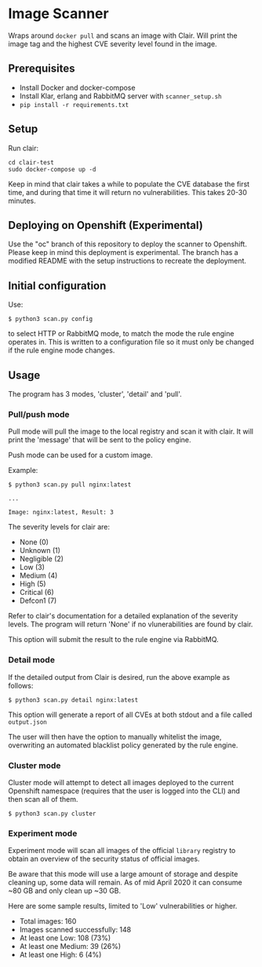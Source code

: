 # Image Scanner

Wraps around `docker pull` and scans an image with Clair. Will print the image
tag and the highest CVE severity level found in the image.

## Prerequisites

- Install Docker and docker-compose
- Install Klar, erlang and RabbitMQ server with `scanner_setup.sh`
- `pip install -r requirements.txt`

## Setup

Run clair:
```
cd clair-test
sudo docker-compose up -d
```
Keep in mind that clair takes a while to populate the CVE database the first time,
and during that time it will return no vulnerabilities. This takes 20-30 minutes.

## Deploying on Openshift (Experimental)

Use the "oc" branch of this repository to deploy the scanner to Openshift. Please keep in mind this deployment is experimental. The branch has a modified README with the setup instructions to recreate the deployment.

## Initial configuration

Use:
```
$ python3 scan.py config
```
to select HTTP or RabbitMQ mode, to match the mode the rule engine operates in. This is written to a configuration file so it must only be changed if the rule engine mode changes.

## Usage

The program has 3 modes, 'cluster', 'detail' and 'pull'.

### Pull/push mode

Pull mode will pull the image to the local registry and scan it with clair.
It will print the 'message' that will be sent to the policy engine.

Push mode can be used for a custom image.

Example:
```
$ python3 scan.py pull nginx:latest

...

Image: nginx:latest, Result: 3
```
The severity levels for clair are:
- None (0)
- Unknown (1)
- Negligible (2)
- Low (3)
- Medium (4)
- High (5)
- Critical (6)
- Defcon1 (7)

Refer to clair's documentation for a detailed explanation of the severity levels.
The program will return 'None' if no vlunerabilities are found by clair.

This option will submit the result to the rule engine via RabbitMQ.

### Detail mode

If the detailed output from Clair is desired, run the above example as follows:

```
$ python3 scan.py detail nginx:latest
```

This option will generate a report of all CVEs at both stdout and a file called
`output.json`

The user will then have the option to manually whitelist the image, overwriting an
automated blacklist policy generated by the rule engine.

### Cluster mode

Cluster mode will attempt to detect all images deployed to the current Openshift namespace (requires that the user is logged into the CLI) and then scan all of them.

```
$ python3 scan.py cluster
```

### Experiment mode

Experiment mode will scan all images of the official `library` registry to
obtain an overview of the security status of official images.

Be aware that this
mode will use a large amount of storage and despite cleaning up, some data will
remain. As of mid April 2020 it can consume ~80 GB and only clean up ~30 GB.

 Here are some sample results, limited to 'Low' vulnerabilities or higher.

- Total images: 160
- Images scanned successfully: 148
- At least one Low: 108 (73%)
- At least one Medium: 39 (26%)
- At least one High: 6 (4%)
